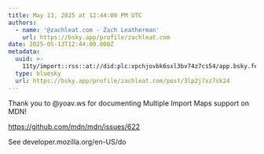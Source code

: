 ```yaml
---
title: May 13, 2025 at 12:44:00 PM UTC
authors:
  - name: '@zachleat.com - Zach Leatherman'
    url: https://bsky.app/profile/zachleat.com
date: 2025-05-13T12:44:00.000Z
metadata:
  uuid: >-
    11ty/import::rss::at://did:plc:xpchjovbk6sxl3bv74z7cs54/app.bsky.feed.post/3lp2j7xz7sk24
  type: bluesky
  url: https://bsky.app/profile/zachleat.com/post/3lp2j7xz7sk24
---
```

Thank you to @yoav.ws for documenting Multiple Import Maps support on MDN!

https://github.com/mdn/mdn/issues/622

See developer.mozilla.org/en-US/do